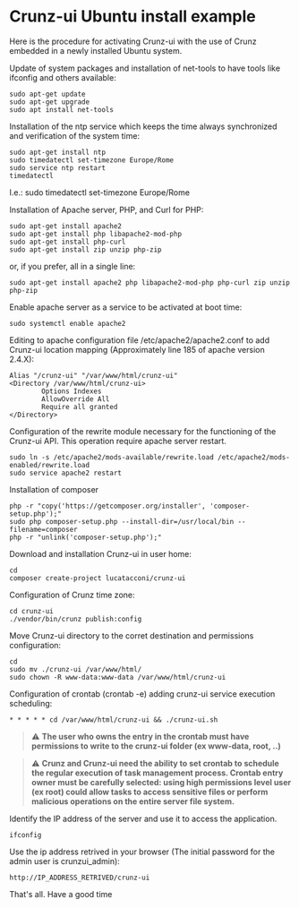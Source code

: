 # Crunz-ui Ubuntu install example

Here is the procedure for activating Crunz-ui with the use of Crunz embedded in a newly installed Ubuntu system.

Update of system packages and installation of net-tools to have tools like ifconfig and others available:

```
sudo apt-get update
sudo apt-get upgrade
sudo apt install net-tools
```

Installation of the ntp service which keeps the time always synchronized and verification of the system time:
```
sudo apt-get install ntp
sudo timedatectl set-timezone Europe/Rome
sudo service ntp restart
timedatectl
```
I.e.: sudo timedatectl set-timezone Europe/Rome

Installation of Apache server, PHP, and Curl for PHP:

```
sudo apt-get install apache2
sudo apt-get install php libapache2-mod-php
sudo apt-get install php-curl
sudo apt-get install zip unzip php-zip
```

or, if you prefer, all in a single line:

```
sudo apt-get install apache2 php libapache2-mod-php php-curl zip unzip php-zip
```

Enable apache server as a service to be activated at boot time:

```
sudo systemctl enable apache2
```

Editing to apache configuration file /etc/apache2/apache2.conf to add Crunz-ui location mapping (Approximately line 185 of apache version 2.4.X):

```
Alias "/crunz-ui" "/var/www/html/crunz-ui"
<Directory /var/www/html/crunz-ui>
        Options Indexes
        AllowOverride All
        Require all granted
</Directory>
```

Configuration of the rewrite module necessary for the functioning of the Crunz-ui API. This operation require apache server restart.
```
sudo ln -s /etc/apache2/mods-available/rewrite.load /etc/apache2/mods-enabled/rewrite.load
sudo service apache2 restart
```

Installation of composer
```
php -r "copy('https://getcomposer.org/installer', 'composer-setup.php');"
sudo php composer-setup.php --install-dir=/usr/local/bin --filename=composer
php -r "unlink('composer-setup.php');"
```

Download and installation Crunz-ui in user home:
```
cd
composer create-project lucatacconi/crunz-ui
```

Configuration of Crunz time zone:
```
cd crunz-ui
./vendor/bin/crunz publish:config
```

Move Crunz-ui directory to the corret destination and permissions configuration:
```
cd
sudo mv ./crunz-ui /var/www/html/
sudo chown -R www-data:www-data /var/www/html/crunz-ui
```


Configuration of crontab (crontab -e) adding crunz-ui service execution scheduling:

```
* * * * * cd /var/www/html/crunz-ui && ./crunz-ui.sh
```

> :warning: **The user who owns the entry in the crontab must have permissions to write to the crunz-ui folder (ex www-data, root, ..)**

> :warning: **Crunz and Crunz-ui need the ability to set crontab to schedule the regular execution of task management process. Crontab entry owner must be carefully selected: using high permissions level user (ex root) could allow tasks to access sensitive files or perform malicious operations on the entire server file system.**


Identify the IP address of the server and use it to access the application.

```
ifconfig
```

Use the ip address retrived in your browser (The initial password for the admin user is crunzui_admin):

```
http://IP_ADDRESS_RETRIVED/crunz-ui
```

That's all. Have a good time
